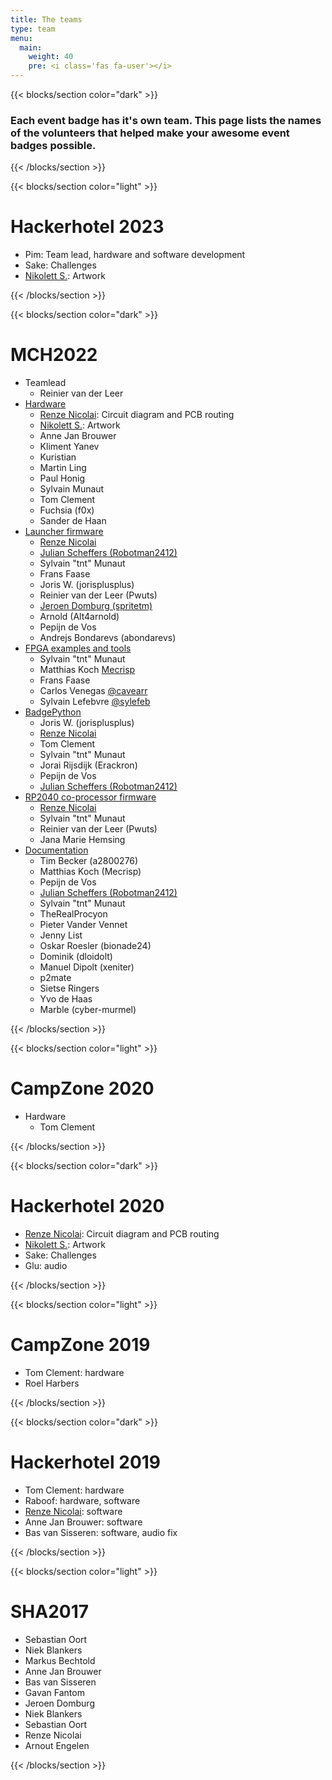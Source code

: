 ```yaml
---
title: The teams
type: team
menu:
  main:
    weight: 40
    pre: <i class='fas fa-user'></i>
---
```


{{< blocks/section color="dark" >}}

<h3>Each event badge has it's own team. This page lists the names of the volunteers that helped make your awesome event badges possible.</h3>

{{< /blocks/section >}}

{{< blocks/section color="light" >}}
<h1 id="hackerhotel-2023">Hackerhotel 2023</h1>
<ul>
  <li>Pim: Team lead, hardware and software development</li>
  <li>Sake: Challenges</li>
  <li><a href="https://ankhaneko.art">Nikolett S.</a>: Artwork</li>
</ul>
{{< /blocks/section >}}

{{< blocks/section color="dark" >}}
<h1 id="mch2022">MCH2022</h1>

<ul>
  <li>Teamlead<ul><li>Reinier van der Leer</li></ul></li>
  <li><a href="https://github.com/badgeteam/mch2022-badge-hardware">Hardware</a>
    <ul>
      <li><a href="https://nicolaielectronics.nl">Renze Nicolai</a>: Circuit diagram and PCB routing</li>
      <li><a href="https://ankhaneko.art">Nikolett S.</a>: Artwork</li>
      <li>Anne Jan Brouwer</li>
      <li>Kliment Yanev</li>
      <li>Kuristian</li>
      <li>Martin Ling</li>
      <li>Paul Honig</li>
      <li>Sylvain Munaut</li>
      <li>Tom Clement</li>
      <li>Fuchsia (f0x)</li>
      <li>Sander de Haan</li>
    </ul>
  </li>
<li><a href="https://github.com/badgeteam/mch2022-firmware-esp32">Launcher firmware</a><ul>
<li><a href="https://nicolaielectronics.nl">Renze Nicolai</a></li>
<li><a href="https://robot.scheffers.net/">Julian Scheffers (Robotman2412)</a></li>
<li>Sylvain &quot;tnt&quot; Munaut</li>
<li>Frans Faase</li>
<li>Joris W. (jorisplusplus)</li>
<li>Reinier van der Leer (Pwuts)</li>
<li><a href="https://spritesmods.com">Jeroen Domburg (spritetm)</a></li>
<li>Arnold (Alt4arnold)</li>
<li>Pepijn de Vos</li>
<li>Andrejs Bondarevs (abondarevs)</li>
</ul>
</li>
<li><a href="https://github.com/badgeteam/mch2022-firmware-ice40">FPGA examples and tools</a><ul>
<li>Sylvain &quot;tnt&quot; Munaut</li>
<li>Matthias Koch <a href="http://mecrisp.sourceforge.net/">Mecrisp</a></li>
<li>Frans Faase</li>
<li>Carlos Venegas <a href="https://twitter.com/cavearr">@cavearr</a></li>
<li>Sylvain Lefebvre <a href="https://twitter.com/sylefeb">@sylefeb</a></li>
</ul>
</li>
<li><a href="https://github.com/badgeteam/badgePython/">BadgePython</a><ul>
<li>Joris W. (jorisplusplus)</li>
<li><a href="https://nicolaielectronics.nl">Renze Nicolai</a></li>
<li>Tom Clement</li>
<li>Sylvain &quot;tnt&quot; Munaut</li>
<li>Jorai Rijsdijk (Erackron)</li>
<li>Pepijn de Vos</li>
<li><a href="https://robot.scheffers.net/">Julian Scheffers (Robotman2412)</a></li>
</ul>
</li>
<li><a href="https://github.com/badgeteam/mch2022-firmware-rp2040">RP2040 co-processor firmware</a><ul>
<li><a href="https://nicolaielectronics.nl">Renze Nicolai</a></li>
<li>Sylvain &quot;tnt&quot; Munaut</li>
<li>Reinier van der Leer (Pwuts)</li>
<li>Jana Marie Hemsing</li>
</ul>
</li>
<li><a href="https://github.com/badgeteam/website">Documentation</a><ul>
<li>Tim Becker (a2800276)</li>
<li>Matthias Koch (Mecrisp)</li>
<li>Pepijn de Vos</li>
<li><a href="https://robot.scheffers.net/">Julian Scheffers (Robotman2412)</a></li>
<li>Sylvain &quot;tnt&quot; Munaut</li>
<li>TheRealProcyon</li>
<li>Pieter Vander Vennet</li>
<li>Jenny List</li>
<li>Oskar Roesler (bionade24)</li>
<li>Dominik (dloidolt)</li>
<li>Manuel Dipolt (xeniter)</li>
<li>p2mate</li>
<li>Sietse Ringers</li>
<li>Yvo de Haas</li>
<li>Marble (cyber-murmel)</li>
</ul>
</li>
</ul>
{{< /blocks/section >}}

{{< blocks/section color="light" >}}


<h1>CampZone 2020</h1>

<ul>
<li>Hardware<ul><li>Tom Clement</ul></li></ul>

{{< /blocks/section >}}

{{< blocks/section color="dark" >}}

<h1 id="hackerhotel-2020">Hackerhotel 2020</h1>
<ul>
<li><a href="https://nicolaielectronics.nl">Renze Nicolai</a>: Circuit diagram and PCB routing</li>
<li><a href="https://ankhaneko.art">Nikolett S.</a>: Artwork</li>
<li>Sake: Challenges</li>
<li>Glu: audio</li>
</ul>

{{< /blocks/section >}}

{{< blocks/section color="light" >}}

<h1 id="campzone-2019">CampZone 2019</h1>
<ul>
<li>Tom Clement: hardware</li>
<li>Roel Harbers</li>
</ul>

{{< /blocks/section >}}

{{< blocks/section color="dark" >}}

<h1 id="hackerhotel-2019">Hackerhotel 2019</h1>
<ul>
<li>Tom Clement: hardware</li>
<li>Raboof: hardware, software</li>
<li><a href="https://nicolaielectronics.nl">Renze Nicolai</a>: software</li>
<li>Anne Jan Brouwer: software</li>
<li>Bas van Sisseren: software, audio fix</li>
</ul>

{{< /blocks/section >}}

{{< blocks/section color="light" >}}

<h1 id="sha2017">SHA2017</h1>
<ul>
<li>Sebastian Oort</li>
<li>Niek Blankers</li>
<li>Markus Bechtold</li>
<li>Anne Jan Brouwer</li>
<li>Bas van Sisseren</li>
<li>Gavan Fantom</li>
<li>Jeroen Domburg</li>
<li>Niek Blankers</li>
<li>Sebastian Oort</li>
<li>Renze Nicolai</li>
<li>Arnout Engelen</li>
</ul>

{{< /blocks/section >}}
